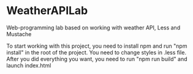 # WeatherAPILab
Web-programming lab based on working with weather API, Less and Mustache

To start working with this project, you need to install npm and run "npm install" in the root of the project.
You need to change styles in .less file. After you did everything you want, you need to run "npm run build" and launch index.html